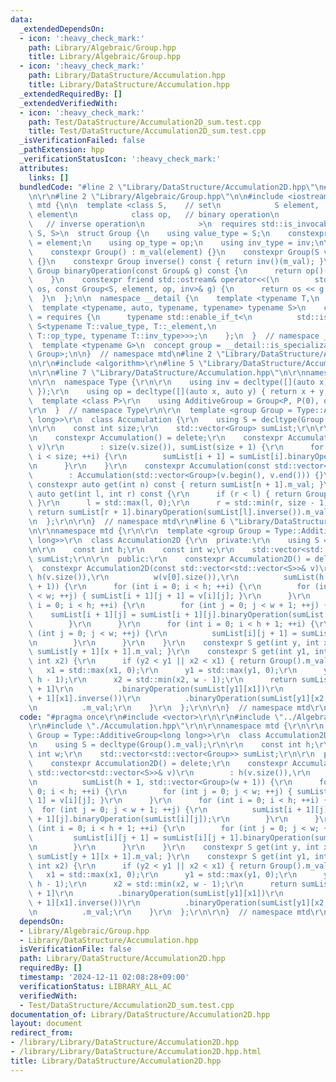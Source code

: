```yaml
---
data:
  _extendedDependsOn:
  - icon: ':heavy_check_mark:'
    path: Library/Algebraic/Group.hpp
    title: Library/Algebraic/Group.hpp
  - icon: ':heavy_check_mark:'
    path: Library/DataStructure/Accumulation.hpp
    title: Library/DataStructure/Accumulation.hpp
  _extendedRequiredBy: []
  _extendedVerifiedWith:
  - icon: ':heavy_check_mark:'
    path: Test/DataStructure/Accumulation2D_sum.test.cpp
    title: Test/DataStructure/Accumulation2D_sum.test.cpp
  _isVerificationFailed: false
  _pathExtension: hpp
  _verificationStatusIcon: ':heavy_check_mark:'
  attributes:
    links: []
  bundledCode: "#line 2 \"Library/DataStructure/Accumulation2D.hpp\"\n#include <vector>\r\
    \n\r\n#line 2 \"Library/Algebraic/Group.hpp\"\n\n#include <iostream>\n\nnamespace\
    \ mtd {\n\n  template <class S,    // set\n            S element,  // identity\
    \ element\n            class op,   // binary operation\n            class inv\
    \   // inverse operation\n            >\n  requires std::is_invocable_r_v<S, op,\
    \ S, S>\n  struct Group {\n    using value_type = S;\n    constexpr static S _element\
    \ = element;\n    using op_type = op;\n    using inv_type = inv;\n\n    S m_val;\n\
    \    constexpr Group() : m_val(element) {}\n    constexpr Group(S val) : m_val(val)\
    \ {}\n    constexpr Group inverse() const { return inv()(m_val); }\n    constexpr\
    \ Group binaryOperation(const Group& g) const {\n      return op()(m_val, g.m_val);\n\
    \    }\n    constexpr friend std::ostream& operator<<(\n        std::ostream&\
    \ os, const Group<S, element, op, inv>& g) {\n      return os << g.m_val;\n  \
    \  }\n  };\n\n  namespace __detail {\n    template <typename T,\n            \
    \  template <typename, auto, typename, typename> typename S>\n    concept is_specialization_of\
    \ = requires {\n      typename std::enable_if_t<\n          std::is_same_v<T,\
    \ S<typename T::value_type, T::_element,\n                              typename\
    \ T::op_type, typename T::inv_type>>>;\n    };\n  }  // namespace __detail\n\n\
    \  template <typename G>\n  concept group = __detail::is_specialization_of<G,\
    \ Group>;\n\n}  // namespace mtd\n#line 2 \"Library/DataStructure/Accumulation.hpp\"\
    \n\r\n#include <algorithm>\r\n#line 5 \"Library/DataStructure/Accumulation.hpp\"\
    \n\r\n#line 7 \"Library/DataStructure/Accumulation.hpp\"\n\r\nnamespace mtd {\r\
    \n\r\n  namespace Type {\r\n\r\n    using inv = decltype([](auto x) { return -x;\
    \ });\r\n    using op = decltype([](auto x, auto y) { return x + y; });\r\n  \
    \  template <class P>\r\n    using AdditiveGroup = Group<P, P(0), op, inv>;\r\n\
    \r\n  }  // namespace Type\r\n\r\n  template <group Group = Type::AdditiveGroup<long\
    \ long>>\r\n  class Accumulation {\r\n    using S = decltype(Group().m_val);\r\
    \n\r\n    const int size;\r\n    std::vector<Group> sumList;\r\n\r\n  public:\r\
    \n    constexpr Accumulation() = delete;\r\n    constexpr Accumulation(const std::vector<Group>&\
    \ v)\r\n        : size(v.size()), sumList(size + 1) {\r\n      for (int i = 0;\
    \ i < size; ++i) {\r\n        sumList[i + 1] = sumList[i].binaryOperation(v[i]);\r\
    \n      }\r\n    }\r\n    constexpr Accumulation(const std::vector<S>& v)\r\n\
    \        : Accumulation(std::vector<Group>(v.begin(), v.end())) {}\r\n\r\n   \
    \ constexpr auto get(int n) const { return sumList[n + 1].m_val; }\r\n    constexpr\
    \ auto get(int l, int r) const {\r\n      if (r < l) { return Group::_element;\
    \ }\r\n      l = std::max(l, 0);\r\n      r = std::min(r, size - 1);\r\n     \
    \ return sumList[r + 1].binaryOperation(sumList[l].inverse()).m_val;\r\n    }\r\
    \n  };\r\n\r\n}  // namespace mtd\r\n#line 6 \"Library/DataStructure/Accumulation2D.hpp\"\
    \n\r\nnamespace mtd {\r\n\r\n  template <group Group = Type::AdditiveGroup<long\
    \ long>>\r\n  class Accumulation2D {\r\n  private:\r\n    using S = decltype(Group().m_val);\r\
    \n\r\n    const int h;\r\n    const int w;\r\n    std::vector<std::vector<Group>>\
    \ sumList;\r\n\r\n  public:\r\n    constexpr Accumulation2D() = delete;\r\n  \
    \  constexpr Accumulation2D(const std::vector<std::vector<S>>& v)\r\n        :\
    \ h(v.size()),\r\n          w(v[0].size()),\r\n          sumList(h + 1, std::vector<Group>(w\
    \ + 1)) {\r\n      for (int i = 0; i < h; ++i) {\r\n        for (int j = 0; j\
    \ < w; ++j) { sumList[i + 1][j + 1] = v[i][j]; }\r\n      }\r\n      for (int\
    \ i = 0; i < h; ++i) {\r\n        for (int j = 0; j < w + 1; ++j) {\r\n      \
    \    sumList[i + 1][j] = sumList[i + 1][j].binaryOperation(sumList[i][j]);\r\n\
    \        }\r\n      }\r\n      for (int i = 0; i < h + 1; ++i) {\r\n        for\
    \ (int j = 0; j < w; ++j) {\r\n          sumList[i][j + 1] = sumList[i][j + 1].binaryOperation(sumList[i][j]);\r\
    \n        }\r\n      }\r\n    }\r\n    constexpr S get(int y, int x) { return\
    \ sumList[y + 1][x + 1].m_val; }\r\n    constexpr S get(int y1, int x1, int y2,\
    \ int x2) {\r\n      if (y2 < y1 || x2 < x1) { return Group().m_val; }\r\n   \
    \   x1 = std::max(x1, 0);\r\n      y1 = std::max(y1, 0);\r\n      y2 = std::min(y2,\
    \ h - 1);\r\n      x2 = std::min(x2, w - 1);\r\n      return sumList[y2 + 1][x2\
    \ + 1]\r\n          .binaryOperation(sumList[y1][x1])\r\n          .binaryOperation(sumList[y2\
    \ + 1][x1].inverse())\r\n          .binaryOperation(sumList[y1][x2 + 1].inverse())\r\
    \n          .m_val;\r\n    }\r\n  };\r\n\r\n}  // namespace mtd\r\n"
  code: "#pragma once\r\n#include <vector>\r\n\r\n#include \"../Algebraic/Group.hpp\"\
    \r\n#include \"./Accumulation.hpp\"\r\n\r\nnamespace mtd {\r\n\r\n  template <group\
    \ Group = Type::AdditiveGroup<long long>>\r\n  class Accumulation2D {\r\n  private:\r\
    \n    using S = decltype(Group().m_val);\r\n\r\n    const int h;\r\n    const\
    \ int w;\r\n    std::vector<std::vector<Group>> sumList;\r\n\r\n  public:\r\n\
    \    constexpr Accumulation2D() = delete;\r\n    constexpr Accumulation2D(const\
    \ std::vector<std::vector<S>>& v)\r\n        : h(v.size()),\r\n          w(v[0].size()),\r\
    \n          sumList(h + 1, std::vector<Group>(w + 1)) {\r\n      for (int i =\
    \ 0; i < h; ++i) {\r\n        for (int j = 0; j < w; ++j) { sumList[i + 1][j +\
    \ 1] = v[i][j]; }\r\n      }\r\n      for (int i = 0; i < h; ++i) {\r\n      \
    \  for (int j = 0; j < w + 1; ++j) {\r\n          sumList[i + 1][j] = sumList[i\
    \ + 1][j].binaryOperation(sumList[i][j]);\r\n        }\r\n      }\r\n      for\
    \ (int i = 0; i < h + 1; ++i) {\r\n        for (int j = 0; j < w; ++j) {\r\n \
    \         sumList[i][j + 1] = sumList[i][j + 1].binaryOperation(sumList[i][j]);\r\
    \n        }\r\n      }\r\n    }\r\n    constexpr S get(int y, int x) { return\
    \ sumList[y + 1][x + 1].m_val; }\r\n    constexpr S get(int y1, int x1, int y2,\
    \ int x2) {\r\n      if (y2 < y1 || x2 < x1) { return Group().m_val; }\r\n   \
    \   x1 = std::max(x1, 0);\r\n      y1 = std::max(y1, 0);\r\n      y2 = std::min(y2,\
    \ h - 1);\r\n      x2 = std::min(x2, w - 1);\r\n      return sumList[y2 + 1][x2\
    \ + 1]\r\n          .binaryOperation(sumList[y1][x1])\r\n          .binaryOperation(sumList[y2\
    \ + 1][x1].inverse())\r\n          .binaryOperation(sumList[y1][x2 + 1].inverse())\r\
    \n          .m_val;\r\n    }\r\n  };\r\n\r\n}  // namespace mtd\r\n"
  dependsOn:
  - Library/Algebraic/Group.hpp
  - Library/DataStructure/Accumulation.hpp
  isVerificationFile: false
  path: Library/DataStructure/Accumulation2D.hpp
  requiredBy: []
  timestamp: '2024-12-11 02:08:28+09:00'
  verificationStatus: LIBRARY_ALL_AC
  verifiedWith:
  - Test/DataStructure/Accumulation2D_sum.test.cpp
documentation_of: Library/DataStructure/Accumulation2D.hpp
layout: document
redirect_from:
- /library/Library/DataStructure/Accumulation2D.hpp
- /library/Library/DataStructure/Accumulation2D.hpp.html
title: Library/DataStructure/Accumulation2D.hpp
---
```

